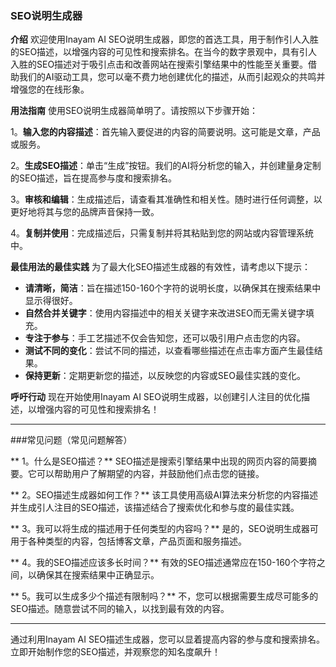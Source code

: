 ### SEO说明生成器

**介绍**
欢迎使用Inayam AI SEO说明生成器，即您的首选工具，用于制作引人入胜的SEO描述，以增强内容的可见性和搜索排名。在当今的数字景观中，具有引人入胜的SEO描述对于吸引点击和改善网站在搜索引擎结果中的性能至关重要。借助我们的AI驱动工具，您可以毫不费力地创建优化的描述，从而引起观众的共鸣并增强您的在线形象。

**用法指南**
使用SEO说明生成器简单明了。请按照以下步骤开始：

1。**输入您的内容描述**：首先输入要促进的内容的简要说明。这可能是文章，产品或服务。

2。**生成SEO描述**：单击“生成”按钮。我们的AI将分析您的输入，并创建量身定制的SEO描述，旨在提高参与度和搜索排名。

3。**审核和编辑**：生成描述后，请查看其准确性和相关性。随时进行任何调整，以更好地将其与您的品牌声音保持一致。

4。**复制并使用**：完成描述后，只需复制并将其粘贴到您的网站或内容管理系统中。

**最佳用法的最佳实践**
为了最大化SEO描述生成器的有效性，请考虑以下提示：

-  **请清晰，简洁**：旨在描述150-160个字符的说明长度，以确保其在搜索结果中显示得很好。
-  **自然合并关键字**：使用内容描述中的相关关键字来改进SEO而无需关键字填充。
-  **专注于参与**：手工艺描述不仅会告知您，还可以吸引用户点击您的内容。
-  **测试不同的变化**：尝试不同的描述，以查看哪些描述在点击率方面产生最佳结果。
-  **保持更新**：定期更新您的描述，以反映您的内容或SEO最佳实践的变化。

**呼吁行动**
现在开始使用Inayam AI SEO说明生成器，以创建引人注目的优化描述，以增强内容的可见性和搜索排名！

---

###常见问题（常见问题解答）

** 1。什么是SEO描述？**
SEO描述是搜索引擎结果中出现的网页内容的简要摘要。它可以帮助用户了解期望的内容，并鼓励他们点击您的链接。

** 2。SEO描述生成器如何工作？**
该工具使用高级AI算法来分析您的内容描述并生成引人注目的SEO描述，该描述结合了搜索优化和参与度的最佳实践。

** 3。我可以将生成的描述用于任何类型的内容吗？**
是的，SEO说明生成器可用于各种类型的内容，包括博客文章，产品页面和服务描述。

** 4。我的SEO描述应该多长时间？**
有效的SEO描述通常应在150-160个字符之间，以确保其在搜索结果中正确显示。

** 5。我可以生成多少个描述有限制吗？**
不，您可以根据需要生成尽可能多的SEO描述。随意尝试不同的输入，以找到最有效的内容。

---

通过利用Inayam AI SEO描述生成器，您可以显着提高内容的参与度和搜索排名。立即开始制作您的SEO描述，并观察您的知名度飙升！